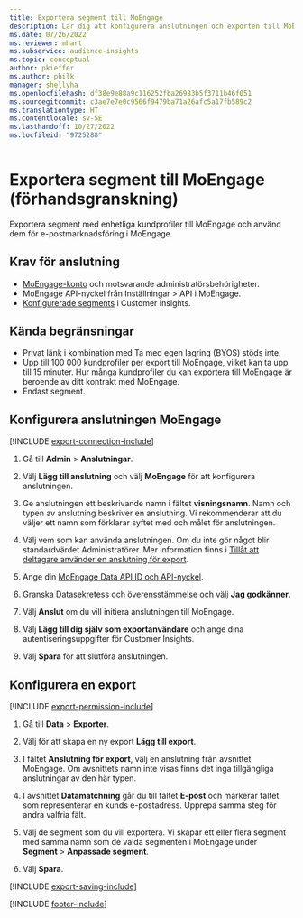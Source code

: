 ```yaml
---
title: Exportera segment till MoEngage
description: Lär dig att konfigurera anslutningen och exporten till MoEngage.
ms.date: 07/26/2022
ms.reviewer: mhart
ms.subservice: audience-insights
ms.topic: conceptual
author: pkieffer
ms.author: philk
manager: shellyha
ms.openlocfilehash: df38e9e88a9c116252fba26983b5f3711b46f051
ms.sourcegitcommit: c3ae7e7e0c9566f9479ba71a26afc5a17fb589c2
ms.translationtype: HT
ms.contentlocale: sv-SE
ms.lasthandoff: 10/27/2022
ms.locfileid: "9725288"
---
```

# <a name="export-segments-to-moengage-preview"></a>Exportera segment till MoEngage (förhandsgranskning)

Exportera segment med enhetliga kundprofiler till MoEngage och använd dem för e-postmarknadsföring i MoEngage.

## <a name="prerequisites-for-a-connection"></a>Krav för anslutning

- [MoEngage-konto](https://www.moengage.com/) och motsvarande administratörsbehörigheter.
- MoEngage API-nyckel från Inställningar > API i MoEngage.
- [Konfigurerade segments](segments.md) i Customer Insights.

## <a name="known-limitations"></a>Kända begränsningar

- Privat länk i kombination med Ta med egen lagring (BYOS) stöds inte.
- Upp till 100 000 kundprofiler per export till MoEngage, vilket kan ta upp till 15 minuter. Hur många kundprofiler du kan exportera till MoEngage är beroende av ditt kontrakt med MoEngage.
- Endast segment.

## <a name="set-up-connection-to-moengage"></a>Konfigurera anslutningen MoEngage

[!INCLUDE [export-connection-include](includes/export-connection-admn.md)]

1. Gå till **Admin** > **Anslutningar**.

1. Välj **Lägg till anslutning** och välj **MoEngage** för att konfigurera anslutningen.

1. Ge anslutningen ett beskrivande namn i fältet **visningsnamn**. Namn och typen av anslutning beskriver en anslutning. Vi rekommenderar att du väljer ett namn som förklarar syftet med och målet för anslutningen.

1. Välj vem som kan använda anslutningen. Om du inte gör något blir standardvärdet Administratörer. Mer information finns i [Tillåt att deltagare använder en anslutning för export](connections.md#allow-contributors-to-use-a-connection-for-exports).

1. Ange din [MoEngage Data API ID och API-nyckel](https://developers.moengage.com/hc/articles/4404674776724-Overview#:~:text=Navigate%20to%20Settings%20%3E%20APIs%20%3E%20DATA,ID%20Password%20%2D%20DATA%20API%20KEY).

1. Granska [Datasekretess och överensstämmelse](connections.md#data-privacy-and-compliance) och välj **Jag godkänner**.

1. Välj **Anslut** om du vill initiera anslutningen till MoEngage.

1. Välj **Lägg till dig själv som exportanvändare** och ange dina autentiseringsuppgifter för Customer Insights.

1. Välj **Spara** för att slutföra anslutningen.

## <a name="configure-an-export"></a>Konfigurera en export

[!INCLUDE [export-permission-include](includes/export-permission.md)]

1. Gå till **Data** > **Exporter**.

1. Välj för att skapa en ny export **Lägg till export**.

1. I fältet **Anslutning för export**, välj en anslutning från avsnittet MoEngage. Om avsnittets namn inte visas finns det inga tillgängliga anslutningar av den här typen.

1. I avsnittet **Datamatchning** går du till fältet **E-post** och markerar fältet som representerar en kunds e-postadress. Upprepa samma steg för andra valfria fält.

1. Välj de segment som du vill exportera. Vi skapar ett eller flera segment med samma namn som de valda segmenten i MoEngage under **Segment** > **Anpassade segment**.

1. Välj **Spara**.

[!INCLUDE [export-saving-include](includes/export-saving.md)]

[!INCLUDE [footer-include](includes/footer-banner.md)]
